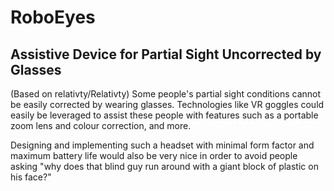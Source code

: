 # RoboEyes
## Assistive Device for Partial Sight Uncorrected by Glasses
(Based on relativty/Relativty)
Some people's partial sight conditions cannot be easily corrected by wearing glasses. Technologies like VR goggles could easily be leveraged to assist these people with features such as a portable zoom lens and colour correction, and more.

Designing and implementing such a headset with minimal form factor and maximum battery life would also be very nice in order to avoid people asking "why does that blind guy run around with a giant block of plastic on his face?"
